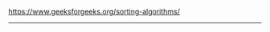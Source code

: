 https://www.geeksforgeeks.org/sorting-algorithms/

---------------------------------------------------------------------------------------------------------------------

